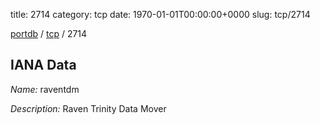title: 2714
category: tcp
date: 1970-01-01T00:00:00+0000
slug: tcp/2714

[portdb](/) / [tcp](/category/tcp.html) / 2714


## IANA Data

_Name:_ raventdm

_Description:_ Raven Trinity Data Mover

